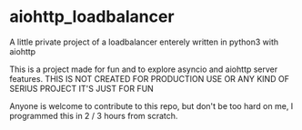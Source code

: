 # aiohttp_loadbalancer
A little private project of a loadbalancer enterely written in python3 with aiohttp 


This is a project made for fun and to explore asyncio and aiohttp server features.
THIS IS NOT CREATED FOR PRODUCTION USE OR ANY KIND OF SERIUS PROJECT
IT'S JUST FOR FUN

Anyone is welcome to contribute to this repo, but don't be too hard on me, I programmed this in 2 / 3 hours from scratch.
